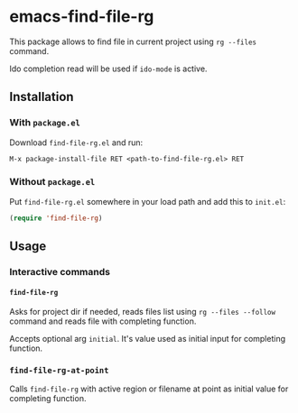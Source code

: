 # emacs-find-file-rg

This package allows to find file in current project using `rg --files` command.

Ido completion read will be used if `ido-mode` is active.

## Installation

### With `package.el`

Download `find-file-rg.el` and run:
```el
M-x package-install-file RET <path-to-find-file-rg.el> RET
```

### Without `package.el`

Put `find-file-rg.el` somewhere in your load path and add this to `init.el`:

``` el
(require 'find-file-rg)
```

## Usage

### Interactive commands

#### `find-file-rg`

Asks for project dir if needed, reads files list using `rg --files --follow` command and reads file with completing function.

Accepts optional arg `initial`. It's value used as initial input for completing function.

### `find-file-rg-at-point`

Calls `find-file-rg` with active region or filename at point as initial value for completing function.
